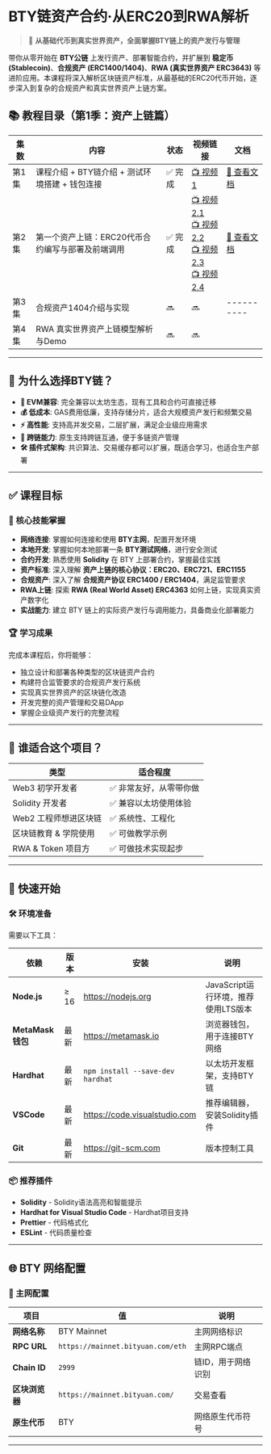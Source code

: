 # BTY链资产合约·从ERC20到RWA解析

> 🚀 **从基础代币到真实世界资产，全面掌握BTY链上的资产发行与管理**

带你从零开始在 **BTY公链** 上发行资产、部署智能合约，并扩展到 **稳定币 (Stablecoin)**、**合规资产 (ERC1400/1404)**、**RWA (真实世界资产 ERC3643)** 等进阶应用。本课程将深入解析区块链资产标准，从最基础的ERC20代币开始，逐步深入到复杂的合规资产和真实世界资产上链方案。

## 📚 教程目录（第1季：资产上链篇）

| 集数 | 内容 | 状态 | 视频链接 | 文档 |
|------|------|------|----------|----------|
| 第1集 | 课程介绍 + BTY链介绍 + 测试环境搭建 + 钱包连接 | ✅ 完成 | [📺 视频1](https://www.bilibili.com/video/BV16D4AzFEE3/?share_source=copy_web&vd_source=6dc648c02f2bdc5a6e650dadc1136eed) |[📘 查看文档](https://github.com/andyYuanFZM/BTY-DEV-HUB/blob/main/BTY%E9%93%BE%E8%B5%84%E4%BA%A7%E5%90%88%E7%BA%A6%C2%B7%E4%BB%8EERC20%E5%88%B0RWA%E8%A7%A3%E6%9E%90/L1%20BTY%E4%BB%8B%E7%BB%8D%2B%E6%B5%8B%E8%AF%95%E7%8E%AF%E5%A2%83%E6%90%AD%E5%BB%BA%E5%8F%8A%E8%BF%9E%E6%8E%A5.md)|
| 第2集 | 第一个资产上链：ERC20代币合约编写与部署及前端调用 | ✅ 完成  | [📺 视频2.1](https://www.bilibili.com/video/BV1tb4yzxEzm/?share_source=copy_web&vd_source=6dc648c02f2bdc5a6e650dadc1136eed) <br> [📺 视频2.2](https://www.bilibili.com/video/BV1np4ezSEDp/?share_source=copy_web&vd_source=6dc648c02f2bdc5a6e650dadc1136eed) <br> [📺 视频2.3](https://www.bilibili.com/video/BV1rqWyzuEZX/?share_source=copy_web&vd_source=6dc648c02f2bdc5a6e650dadc1136eed) <br> [📺 视频2.4](https://www.bilibili.com/video/BV1NosgzHEHD/?share_source=copy_web&vd_source=6dc648c02f2bdc5a6e650dadc1136eed) |[📘 查看文档](https://github.com/andyYuanFZM/BTY-DEV-HUB/blob/main/BTY%E9%93%BE%E8%B5%84%E4%BA%A7%E5%90%88%E7%BA%A6%C2%B7%E4%BB%8EERC20%E5%88%B0RWA%E8%A7%A3%E6%9E%90/L2%20BTY%E9%93%BE%E4%B8%8A%E9%83%A8%E7%BD%B2ERC20%E5%90%88%E7%BA%A6.md)|
| 第3集 | 合规资产1404介绍与实现 | 🔜 | 🔜 |----------|
| 第4集 | RWA 真实世界资产上链模型解析与Demo | 🔜 | 🔜 |

---

## 🎯 为什么选择BTY链？

- **🔄 EVM兼容**: 完全兼容以太坊生态，现有工具和合约可直接迁移
- **💰 低成本**: GAS费用低廉，支持存储分片，适合大规模资产发行和频繁交易
- **⚡ 高性能**: 支持高并发交易，二层扩展，满足企业级应用需求
- **🔗 跨链能力**: 原生支持跨链互通，便于多链资产管理
- **🛠️ 插件式架构**: 共识算法、交易缓存都可以扩展，既适合学习，也适合生产部署

---

## ✅ 课程目标

### 🎯 核心技能掌握
- **网络连接**: 掌握如何连接和使用 **BTY主网**，配置开发环境
- **本地开发**: 掌握如何本地部署一条 **BTY测试网络**，进行安全测试
- **合约开发**: 熟悉使用 **Solidity** 在 BTY 上部署合约，掌握最佳实践
- **资产标准**: 深入理解 **资产上链的核心协议：ERC20、ERC721、ERC1155**
- **合规资产**: 深入了解 **合规资产协议 ERC1400 / ERC1404**，满足监管要求
- **RWA上链**: 探索 **RWA (Real World Asset) ERC4363** 如何上链，实现真实资产数字化
- **实战能力**: 建立 BTY 链上的实际资产发行与调用能力，具备商业化部署能力

### 🏆 学习成果
完成本课程后，你将能够：
- 独立设计和部署各种类型的区块链资产合约
- 构建符合监管要求的合规资产发行系统
- 实现真实世界资产的区块链化改造
- 开发完整的资产管理和交易DApp
- 掌握企业级资产发行的完整流程

---

## 🎯 谁适合这个项目？

| 类型 | 适合程度 |
|------|-----------|
| Web3 初学开发者 | ✅ 非常友好，从零带你做 |
| Solidity 开发者 | ✅ 兼容以太坊使用体验 |
| Web2 工程师想进区块链 | ✅ 系统性、工程化 |
| 区块链教育 & 学院使用 | ✅ 可做教学示例 |
| RWA & Token 项目方 | ✅ 可做技术实现起步 |

---

## 🚀 快速开始

### 🛠️ 环境准备
需要以下工具：

| 依赖 | 版本 | 安装 | 说明 |
|------|------|------|------|
| **Node.js** | ≥ 16 | https://nodejs.org | JavaScript运行环境，推荐使用LTS版本 |
| **MetaMask 钱包** | 最新 | https://metamask.io | 浏览器钱包，用于连接BTY网络 |
| **Hardhat** | 最新 | `npm install --save-dev hardhat` | 以太坊开发框架，支持BTY链 |
| **VSCode** | 最新 | https://code.visualstudio.com | 推荐编辑器，安装Solidity插件 |
| **Git** | 最新 | https://git-scm.com | 版本控制工具 |

### 📦 推荐插件
- **Solidity** - Solidity语法高亮和智能提示
- **Hardhat for Visual Studio Code** - Hardhat项目支持
- **Prettier** - 代码格式化
- **ESLint** - 代码质量检查

---

## 🌐 BTY 网络配置

### 🔗 主网配置
| 项目 | 值 | 说明 |
|------|----|----|
| **网络名称** | BTY Mainnet | 主网网络标识 |
| **RPC URL** | `https://mainnet.bityuan.com/eth` | 主网RPC端点 |
| **Chain ID** | `2999` | 链ID，用于网络识别 |
| **区块浏览器** | `https://mainnet.bityuan.com/` | 交易查看 |
| **原生代币** | BTY | 网络原生代币符号 |

---

